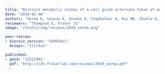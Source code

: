 ```yaml
---
title: "Distinct metabolic states of a cell guide alternate fates of mutational buffering through altered proteostasis"
date: "2019-02-06"
authors: "Verma K, Saxena K, Donaka R, Chaphalkar A, Rai MK, Shukla A, Zaidi Z, Dandage R, Shanmugam D, Chakraborty K"
reviewers: "Thompson E, Fraser JS"
image: "/static/img/reviews/2020_verma.png"

peer-review:
- biorxiv_version: "540039v1"
  disqus: "1ztc6zo"

published:
- pmid: "32522991"
  pdf: "http://cdn.fraserlab.com/reviews/2020_verma.pdf"
---
```

